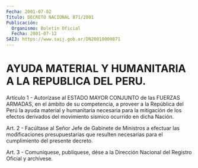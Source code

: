 ```yaml
---
Fecha: 2001-07-02
Título: DECRETO NACIONAL 871/2001
Publicación:
  Organismo: Boletín Oficial
  Fecha: 2001-07-12
SAIJ: https://www.saij.gob.ar/DN20010000871
---
```

# AYUDA MATERIAL Y HUMANITARIA A LA REPUBLICA DEL PERU.

<a id="1"></a>
Artículo 1 - Autorízase al  ESTADO  MAYOR  CONJUNTO de las FUERZAS ARMADAS, en el ámbito de su competencia, a proveer  a  la República del  Perú  la  ayuda  material  y  humanitaria  necesaria  para  la mitigación de los efectos derivados del movimiento sísmico ocurrido en dicha Nación.

<a id="2"></a>
Art.  2  -  Facúltase  al  Señor  Jefe  de Gabinete de Ministros a efectuar las modificaciones presupuestarias que resulten necesarias para el cumplimiento del presente decreto.

<a id="3"></a>
Art. 3 - Comuníquese, publíquese, dése a la Dirección Nacional del Registro Oficial y archívese.